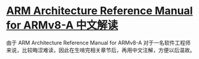 [ARM Architecture Reference Manual for ARMv8-A 中文解读](http://armv8-ref.codingbelief.com/en/)
=======

由于 ARM Architecture Reference Manual for ARMv8-A 对于一名软件工程师来说，比较晦涩难读，因此在生啃完相关章节后，再用中文注解，方便以后温故。
